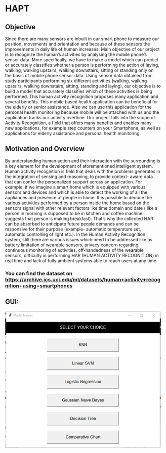 # HAPT

## Objective
Since there are many sensors are inbuilt in our smart phone to measure our position,
movements and orientation and because of these sensors the improvements in daily life of
human increases. Main objective of our project is to recognize the human’s activities by
analysing the mobile phone’s sensor data. More specifically, we have to make a model which
can predict or accurately classifies whether a person is performing the action of laying,
walking, walking upstairs, walking downstairs, sitting or standing only on the basis of mobile
phone sensor data. Using sensor data obtained from study participants performing six
different activities (walking, walking upstairs, walking downstairs, sitting, standing and
laying), our objective is to build a model that accurately classifies which of these activities is
being performed. This human activity recognition proposes many application and several
benefits. This mobile based health application can be beneficial for the elderly or senior
assistance. Also we can use this application for the personal health monitoring because
mobile will be attached with us and the application tracks our activity overtime. Our project
falls into the scope of Activity Recognition, a field that offers many benefits and enables
many new applications, for example step counters on your Smartphone, as well as
applications for elderly assistance and personal health monitoring.

##  Motivation and Overview
By understanding human action and their interaction with the surrounding is a key element
for the development of aforementioned intelligent system. Human activity recognition is field
that deals with the problems generates in the integration of sensing and reasoning, to provide
context- aware data that can confer the personalized support across an application. For
example, if we imagine a smart home which is equipped with various sensors and devices and
which is able to detect the working of all the appliances and presence of people in home. It is
possible to deduce the various activities performed by a person inside the home based on the
sensors signal with other relevant factors like time domain and date ( like a person in morning
is supposed to be in kitchen and coffee machine suggests that person is making breakfast).
That’s why the collected HAR can be absorbed to anticipate future people demands and can
be responsive for their purpose (example- automatic temperature set, automatic controlling of
light etc.). In the Human Activity Recognition system, still there are various issues which
need to be addressed like as battery limitation of wearable sensors, privacy concern regarding
continuous monitoring of activities, off-handedness of the wearable sensors, difficulty in
performing HAR (HUMAN ACTIVITY RECOGNITION) in real time and lack of fully
ambient systems able to reach users at any time.

### You can find the dataset on https://archive.ics.uci.edu/ml/datasets/human+activity+recognition+using+smartphones

## GUI:
![alt text](https://github.com/HAPTDS/HAPT/blob/master/Images/GUI.png)
